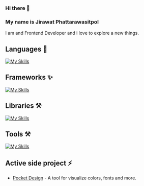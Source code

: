 ### Hi there 👋

### My name is Jirawat Phattarawasitpol

I am and Frontend Developer and i love to explore a new things.

## Languages 💬
[![My Skills](https://skillicons.dev/icons?i=js,html,css,js,ts)](https://skillicons.dev)

## Frameworks ✨
[![My Skills](https://skillicons.dev/icons?i=svelte,react,next)](https://skillicons.dev)

## Libraries ⚒️
[![My Skills](https://skillicons.dev/icons?i=tailwind,vite)](https://skillicons.dev)

## Tools ⚒️
[![My Skills](https://skillicons.dev/icons?i=vscode,pnpm,figma,vercel,postman)](https://skillicons.dev)

## Active side project ⚡️
- [Pocket Design](https://pocket-design.vercel.app/) - A tool for visualize colors, fonts and more.
